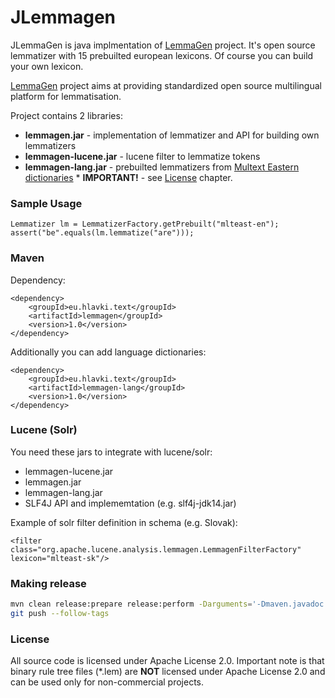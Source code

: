 # JLemmagen

JLemmaGen is java implmentation of [LemmaGen][lemmagen] project. It's open source lemmatizer with 15 prebuilted european lexicons.
Of course you can build your own lexicon.

[LemmaGen][lemmagen] project aims at providing standardized open source multilingual platform for lemmatisation.

Project contains 2 libraries:

*    **lemmagen.jar** - implementation of lemmatizer and API for building own lemmatizers
*    **lemmagen-lucene.jar** - lucene filter to lemmatize tokens
*    **lemmagen-lang.jar** - prebuilted lemmatizers from [Multext Eastern dictionaries][multeast]
    * **IMPORTANT!**  - see [License](#markdown-header-license) chapter.

### Sample Usage
    Lemmatizer lm = LemmatizerFactory.getPrebuilt("mlteast-en");
    assert("be".equals(lm.lemmatize("are")));

### Maven

Dependency:

    <dependency>
        <groupId>eu.hlavki.text</groupId>
        <artifactId>lemmagen</groupId>
        <version>1.0</version>
    </dependency>

Additionally you can add language dictionaries:

    <dependency>
        <groupId>eu.hlavki.text</groupId>
        <artifactId>lemmagen-lang</groupId>
        <version>1.0</version>
    </dependency>

### Lucene (Solr)
You need these jars to integrate with lucene/solr:

*    lemmagen-lucene.jar
*    lemmagen.jar
*    lemmagen-lang.jar
*    SLF4J API and implememtation (e.g. slf4j-jdk14.jar)

Example of solr filter definition in schema (e.g. Slovak):

    <filter class="org.apache.lucene.analysis.lemmagen.LemmagenFilterFactory" lexicon="mlteast-sk"/>


### Making release

```bash
mvn clean release:prepare release:perform -Darguments='-Dmaven.javadoc.failOnError=false'
git push --follow-tags
```

### License

All source code is licensed under Apache License 2.0. Important note is that binary rule tree files (*.lem) are **NOT** licensed under Apache License 2.0 and can be used only for non-commercial projects.

[lemmagen]: http://lemmatise.ijs.si/Software/Version3
[multeast]: http://nl.ijs.si/ME/V4/
